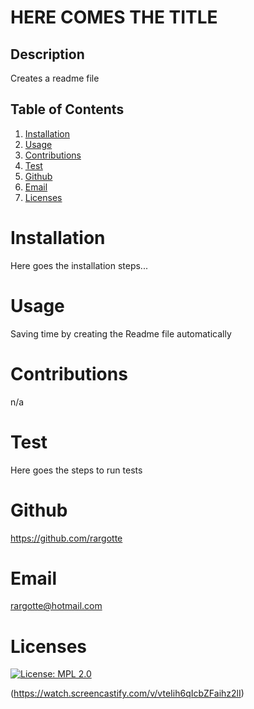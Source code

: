 
    
  # HERE COMES THE TITLE

  ## Description
  Creates a readme file

  ## Table of Contents
  1. [Installation](#Installation)
  2. [Usage](#Usage)
  3. [Contributions](#Contributions)
  4. [Test](#Test)
  5. [Github](#Github)
  6. [Email](#Email)
  7. [Licenses](#Licenses)

  # Installation
  Here goes the installation steps...

  # Usage
  Saving time by creating the Readme file automatically

  # Contributions
  n/a

  # Test
  Here goes the steps to run tests

  # Github
  https://github.com/rargotte

  # Email
  rargotte@hotmail.com

  # Licenses
  [![License: MPL 2.0](https://img.shields.io/badge/License-MPL_2.0-brightgreen.svg)](https://opensource.org/licenses/MPL-2.0)
  
(https://watch.screencastify.com/v/vteIih6qIcbZFaihz2lI)